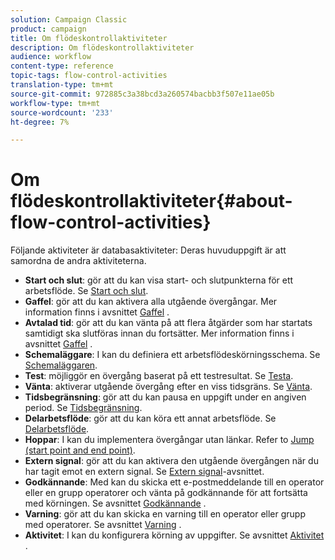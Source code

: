 ```yaml
---
solution: Campaign Classic
product: campaign
title: Om flödeskontrollaktiviteter
description: Om flödeskontrollaktiviteter
audience: workflow
content-type: reference
topic-tags: flow-control-activities
translation-type: tm+mt
source-git-commit: 972885c3a38bcd3a260574bacbb3f507e11ae05b
workflow-type: tm+mt
source-wordcount: '233'
ht-degree: 7%

---
```



# Om flödeskontrollaktiviteter{#about-flow-control-activities}

Följande aktiviteter är databasaktiviteter: Deras huvuduppgift är att samordna de andra aktiviteterna.

* **Start och slut**: gör att du kan visa start- och slutpunkterna för ett arbetsflöde. Se [Start och slut](../../workflow/using/start-and-end.md).
* **Gaffel**: gör att du kan aktivera alla utgående övergångar. Mer information finns i avsnittet [Gaffel](../../workflow/using/fork.md) .
* **Avtalad tid**: gör att du kan vänta på att flera åtgärder som har startats samtidigt ska slutföras innan du fortsätter. Mer information finns i avsnittet [Gaffel](../../workflow/using/fork.md) .
* **Schemaläggare**: I kan du definiera ett arbetsflödeskörningsschema. Se [Schemaläggaren](../../workflow/using/scheduler.md).
* **Test**: möjliggör en övergång baserat på ett testresultat. Se [Testa](../../workflow/using/test.md).
* **Vänta**: aktiverar utgående övergång efter en viss tidsgräns. Se [Vänta](../../workflow/using/wait.md).
* **Tidsbegränsning**: gör att du kan pausa en uppgift under en angiven period. Se [Tidsbegränsning](../../workflow/using/time-constraint.md).
* **Delarbetsflöde**: gör att du kan köra ett annat arbetsflöde. Se [Delarbetsflöde](../../workflow/using/sub-workflow.md).
* **Hoppar**: I kan du implementera övergångar utan länkar. Refer to [Jump (start point and end point)](../../workflow/using/jump--start-point-and-end-point-.md).
* **Extern signal**: gör att du kan aktivera den utgående övergången när du har tagit emot en extern signal. Se [Extern signal](../../workflow/using/external-signal.md)-avsnittet.
* **Godkännande**: Med kan du skicka ett e-postmeddelande till en operator eller en grupp operatorer och vänta på godkännande för att fortsätta med körningen. Se avsnittet [Godkännande](../../workflow/using/approval.md) .
* **Varning**: gör att du kan skicka en varning till en operator eller grupp med operatorer. Se avsnittet [Varning](../../workflow/using/alert.md) .
* **Aktivitet**: I kan du konfigurera körning av uppgifter. Se avsnittet [Aktivitet](../../workflow/using/task.md) .

